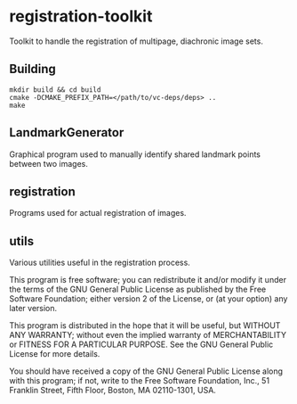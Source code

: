 registration-toolkit
====================

Toolkit to handle the registration of multipage, diachronic image sets.

Building
--------

```
mkdir build && cd build
cmake -DCMAKE_PREFIX_PATH=</path/to/vc-deps/deps> ..
make
```

LandmarkGenerator
-----------------

Graphical program used to manually identify shared landmark points between two images.

registration
------------

Programs used for actual registration of images.

utils
-----

Various utilities useful in the registration process.

This program is free software; you can redistribute it and/or modify it under the terms of the GNU General Public License as published by the Free Software Foundation; either version 2 of the License, or (at your option) any later version.

This program is distributed in the hope that it will be useful, but WITHOUT ANY WARRANTY; without even the implied warranty of MERCHANTABILITY or FITNESS FOR A PARTICULAR PURPOSE. See the GNU General Public License for more details.

You should have received a copy of the GNU General Public License along with this program; if not, write to the Free Software Foundation, Inc., 51 Franklin Street, Fifth Floor, Boston, MA 02110-1301, USA.
